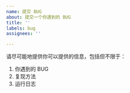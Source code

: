 ```yaml
---
name: 提交 BUG
about: 提交一个你遇到的 BUG
title: ''
labels: bug
assignees: ''

---
```


<!-- 提交 issuse 之前请在 github 内搜索已有的 issuse，尽量避免重复提交 -->

<!-- 请注意，尽量不要将多个 BUG 放在同一个 issuse 中，除非数量较多或者关联性很强 -->

请尽可能地提供你可以提供的信息，包括但不限于：

1. 你遇到的 BUG
2. 复现方法
3. 运行日志

<!-- 提交时请删除上方内容 -->
